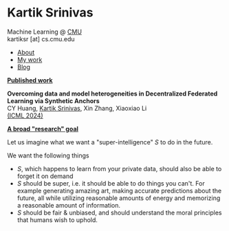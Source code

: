 <h1>Kartik Srinivas</h1>
Machine Learning @ <a href = "https://www.ml.cmu.edu/">CMU</a>
<br>
kartiksr [at] cs.cmu.edu

<ul>
    <li> <a href = "./about.html">About</a></li>
    <li> <a href = "./publications.html">My work</a></li>
    <li> <a href = "./blog.html">Blog</a></li>
</ul>

<b><u>Published work</u></b>



<b>Overcoming data and model heterogeneities in Decentralized Federated Learning via Synthetic Anchors </b>
<br> CY Huang, <u>Kartik Srinivas</u>, Xin Zhang, Xiaoxiao Li
<br><a href = "https://proceedings.mlr.press/v235/huang24v.html">(ICML 2024)</a>


<b> <u>A broad "research" goal</b></u>
<br>

Let us imagine what we want a "super-intelligence" $S$ to do in the future.

We want the following things

- $S$, which happens to learn from your private data, should also be able to forget it on demand
- $S$ should  be super, i.e. it should be able to do things you can't. For example generating amazing art, making
  accurate predictions about the future, all while utilizing reasonable amounts of energy and memorizing a reasonable
  amount of information.
- $S$ should be fair & unbiased, and should understand the moral principles that humans wish to uphold.
